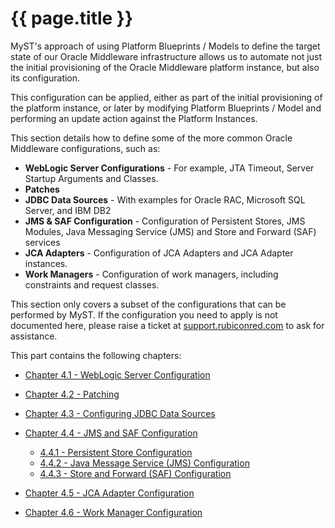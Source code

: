 # {{ page.title }}

MyST's approach of using Platform Blueprints / Models to define the target state of our Oracle Middleware infrastructure allows us to automate not just the initial provisioning of the Oracle Middleware platform instance, but also its configuration.

This configuration can be applied, either as part of the initial provisioning of the platform instance, or later by modifying Platform Blueprints / Model and performing an update action against the Platform Instances.

This section details how to define some of the more common Oracle Middleware configurations, such as:
* **WebLogic Server Configurations** - For example, JTA Timeout, Server Startup Arguments and Classes.
* **Patches**
* **JDBC Data Sources** - With examples for Oracle RAC, Microsoft SQL Server, and IBM DB2
* **JMS & SAF Configuration** - Configuration of Persistent Stores, JMS Modules, Java Messaging Service (JMS) and Store and Forward (SAF) services
* **JCA Adapters** - Configuration of JCA Adapters and JCA Adapter instances.
* **Work Managers** -  Configuration of work managers, including constraints and request classes.

<!-- TO DO
* **Authentication Providers** - Such as configuring LDAP setup for WebLogic
* **Mail Sessions**
* **Enabling SSL Listen Port Globally**
* **Custom Identity and Trust Store**
-->


This section only covers a subset of the configurations that can be performed by MyST. If the configuration you need to apply is not documented here, please raise a ticket at [support.rubiconred.com](htttp://support.rubiconred.com) to ask for assistance.

This part contains the following chapters:

* [Chapter 4.1 - WebLogic Server Configuration](4.1.weblogicServerConfiguration/4.1.0.weblogicServerConfiguration.md)

* [Chapter 4.2 - Patching](4.2.patching/4.2.0.patching.md)

* [Chapter 4.3 - Configuring JDBC Data Sources](4.3.configureDataSource/4.3.0.configureDataSource.md)

* [Chapter 4.4 - JMS and SAF Configuration](4.4.editPlatformBlueprint/3.4.0.editPlatformBlueprint.md)
    * [4.4.1 - Persistent Store Configuration](4.4.configureJmsSaf/4.4.1.configurePersistentStores.md)
    * [4.4.2 - Java Message Service (JMS) Configuration](4.1.configureJmsSaf/4.1.1.configureJms.md)
    * [4.4.3 - Store and Forward (SAF) Configuration](4.1.configureJmsSaf/4.1.1.configureSaf.md)
    

* [Chapter 4.5 - JCA Adapter Configuration](4.5.configureJcaAdapter/4.5.0.configureJcaAdapter.md)

* [Chapter 4.6 - Work Manager Configuration](4.6.workManagers/4.6.0.workManagers.md)

<!-- TO DO
* [Chapter 4.7 - Configuring Authentication Providers](/part4/4.7.introspectPlatformBlueprint/3.7.0.introspectPlatformBlueprint.md)

* [Chapter 4.8 - Configuring Mail Sessions](/part4/4.8.sideBySideUpgrade/4.8.0.sideBySideUpgrade.md)
-->


